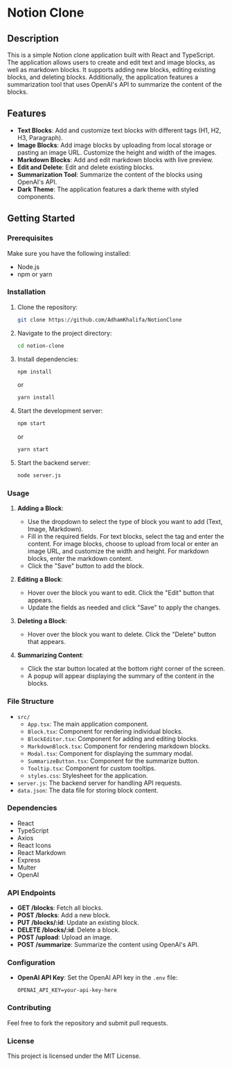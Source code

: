 # Notion Clone

## Description

This is a simple Notion clone application built with React and TypeScript. The application allows users to create and edit text and image blocks, as well as markdown blocks. It supports adding new blocks, editing existing blocks, and deleting blocks. Additionally, the application features a summarization tool that uses OpenAI's API to summarize the content of the blocks.

## Features

- **Text Blocks**: Add and customize text blocks with different tags (H1, H2, H3, Paragraph).
- **Image Blocks**: Add image blocks by uploading from local storage or pasting an image URL. Customize the height and width of the images.
- **Markdown Blocks**: Add and edit markdown blocks with live preview.
- **Edit and Delete**: Edit and delete existing blocks.
- **Summarization Tool**: Summarize the content of the blocks using OpenAI's API.
- **Dark Theme**: The application features a dark theme with styled components.

## Getting Started

### Prerequisites

Make sure you have the following installed:

- Node.js
- npm or yarn

### Installation

1. Clone the repository:

    ```bash
    git clone https://github.com/AdhamKhalifa/NotionClone
    ```

2. Navigate to the project directory:

    ```bash
    cd notion-clone
    ```

3. Install dependencies:

    ```bash
    npm install
    ```

    or

    ```bash
    yarn install
    ```

4. Start the development server:

    ```bash
    npm start
    ```

    or

    ```bash
    yarn start
    ```

5. Start the backend server:

    ```bash
    node server.js
    ```

### Usage

1. **Adding a Block**:
   - Use the dropdown to select the type of block you want to add (Text, Image, Markdown).
   - Fill in the required fields. For text blocks, select the tag and enter the content. For image blocks, choose to upload from local or enter an image URL, and customize the width and height. For markdown blocks, enter the markdown content.
   - Click the "Save" button to add the block.

2. **Editing a Block**:
   - Hover over the block you want to edit. Click the "Edit" button that appears.
   - Update the fields as needed and click "Save" to apply the changes.

3. **Deleting a Block**:
   - Hover over the block you want to delete. Click the "Delete" button that appears.

4. **Summarizing Content**:
   - Click the star button located at the bottom right corner of the screen.
   - A popup will appear displaying the summary of the content in the blocks.

### File Structure

- `src/`
  - `App.tsx`: The main application component.
  - `Block.tsx`: Component for rendering individual blocks.
  - `BlockEditor.tsx`: Component for adding and editing blocks.
  - `MarkdownBlock.tsx`: Component for rendering markdown blocks.
  - `Modal.tsx`: Component for displaying the summary modal.
  - `SummarizeButton.tsx`: Component for the summarize button.
  - `Tooltip.tsx`: Component for custom tooltips.
  - `styles.css`: Stylesheet for the application.
- `server.js`: The backend server for handling API requests.
- `data.json`: The data file for storing block content.

### Dependencies

- React
- TypeScript
- Axios
- React Icons
- React Markdown
- Express
- Multer
- OpenAI

### API Endpoints

- **GET /blocks**: Fetch all blocks.
- **POST /blocks**: Add a new block.
- **PUT /blocks/:id**: Update an existing block.
- **DELETE /blocks/:id**: Delete a block.
- **POST /upload**: Upload an image.
- **POST /summarize**: Summarize the content using OpenAI's API.

### Configuration

- **OpenAI API Key**: Set the OpenAI API key in the `.env` file:

    ```
    OPENAI_API_KEY=your-api-key-here
    ```

### Contributing

Feel free to fork the repository and submit pull requests.

### License

This project is licensed under the MIT License.